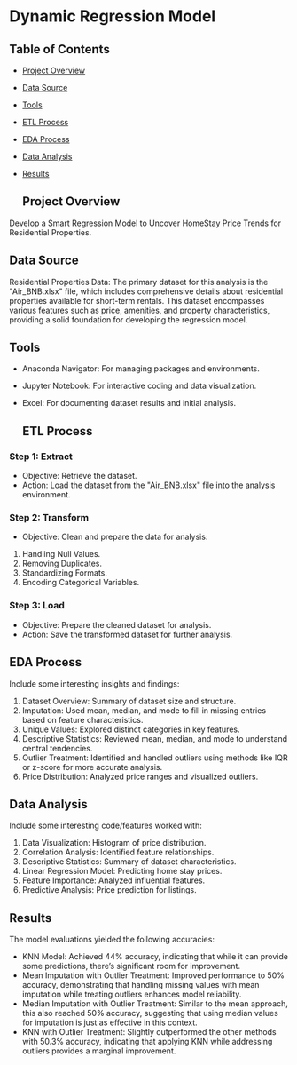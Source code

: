 # Dynamic Regression Model

## Table of Contents
- [Project Overview](#project-overview)
- [Data Source](#data-source)
- [Tools](#tools)
- [ETL Process](#etl-process)
- [EDA Process](#eda-process)
- [Data Analysis](data-analysis)
- [Results](results)

  ## Project Overview
 Develop a Smart Regression Model to Uncover HomeStay Price Trends for Residential Properties.

  ## Data Source
Residential Properties Data:
The primary dataset for this analysis is the "Air_BNB.xlsx" file, which includes comprehensive details about residential properties available for short-term rentals. This dataset encompasses various features such   as price, amenities, and property characteristics, providing a solid foundation for developing the regression model.

  ## Tools
- Anaconda Navigator: For managing packages and environments.
- Jupyter Notebook: For interactive coding and data visualization.
- Excel: For documenting dataset results and initial analysis.

  ## ETL Process
### Step 1: Extract
- Objective: Retrieve the dataset.
- Action: Load the dataset from the "Air_BNB.xlsx" file into the analysis environment.
  
### Step 2: Transform 
- Objective: Clean and prepare the data for analysis:
1. Handling Null Values.
2. Removing Duplicates.
3. Standardizing Formats.
4. Encoding Categorical Variables.

### Step 3: Load
- Objective: Prepare the cleaned dataset for analysis.
- Action: Save the transformed dataset for further analysis.

## EDA Process
Include some interesting insights and findings:
1. Dataset Overview: Summary of dataset size and structure.
2. Imputation: Used mean, median, and mode to fill in missing entries based on feature characteristics.
3. Unique Values: Explored distinct categories in key features.
4. Descriptive Statistics: Reviewed mean, median, and mode to understand central tendencies.
5. Outlier Treatment: Identified and handled outliers using methods like IQR or z-score for more accurate analysis.
6. Price Distribution: Analyzed price ranges and visualized outliers.

 ## Data Analysis
Include some interesting code/features worked with:

1. Data Visualization: Histogram of price distribution.
2. Correlation Analysis: Identified feature relationships.
3. Descriptive Statistics: Summary of dataset characteristics.
4. Linear Regression Model: Predicting home stay prices.
5. Feature Importance: Analyzed influential features.
6. Predictive Analysis: Price prediction for listings.

## Results
The model evaluations yielded the following accuracies:

- KNN Model: Achieved 44% accuracy, indicating that while it can provide some predictions, there’s significant room for improvement.
- Mean Imputation with Outlier Treatment: Improved performance to 50% accuracy, demonstrating that handling missing values with mean imputation while treating outliers enhances model reliability.
- Median Imputation with Outlier Treatment: Similar to the mean approach, this also reached 50% accuracy, suggesting that using median values for imputation is just as effective in this context.
- KNN with Outlier Treatment: Slightly outperformed the other methods with 50.3% accuracy, indicating that applying KNN while addressing outliers provides a marginal improvement.



   
